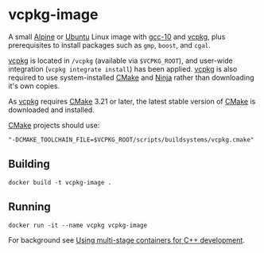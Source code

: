 # vcpkg-image
A small [Alpine] or [Ubuntu] Linux image with [gcc-10] and [vcpkg], plus prerequisites to install
packages such as `gmp`, `boost`, and `cgal`.

[vcpkg] is located in `/vcpkg` (available via `$VCPKG_ROOT`), and user-wide integration (`vcpkg integrate install`)
has been applied.
[vcpkg] is also required to use system-installed [CMake] and [Ninja] rather than downloading it's own copies.

As [vcpkg] requires [CMake] 3.21 or later, the latest stable version of [CMake] is downloaded and installed.

[CMake] projects should use:

```
"-DCMAKE_TOOLCHAIN_FILE=$VCPKG_ROOT/scripts/buildsystems/vcpkg.cmake"
```

## Building

```
docker build -t vcpkg-image .
```

## Running
```
docker run -it --name vcpkg vcpkg-image
```

For background see [Using multi-stage containers for C++ development][1].

[Alpine]:https://alpinelinux.org
[Ubuntu]:https://ubuntu.com
[gcc-10]:https://gcc.gnu.org/gcc-10/
[vcpkg]:https://vcpkg.readthedocs.io/en/latest/
[CMake]:https://cmake.org
[Ninja]:https://ninja-build.org
[1]:https://devblogs.microsoft.com/cppblog/using-multi-stage-containers-for-c-development/
